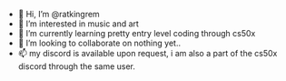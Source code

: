 - 👋 Hi, I’m @ratkingrem
- 👀 I’m interested in music and art
- 🌱 I’m currently learning pretty entry level coding through cs50x
- 💞️ I’m looking to collaborate on nothing yet..
- 📫 my discord is available upon request, i am also a part of the cs50x discord through the same user.

<!---
ratkingrem/ratkingrem is a ✨ special ✨ repository because its `README.md` (this file) appears on your GitHub profile.
You can click the Preview link to take a look at your changes.
--->
